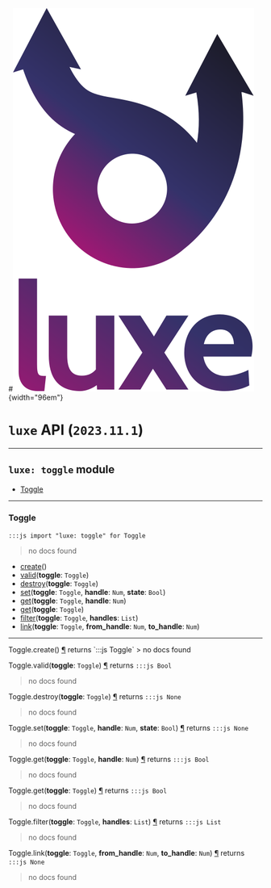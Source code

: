 #![](../../../images/luxe-dark.svg){width="96em"}

# `luxe` API (`2023.11.1`)  


---

## `luxe: toggle` module

- [Toggle](#toggle)   

---

### Toggle
`:::js import "luxe: toggle" for Toggle`
> no docs found

- [create](#Toggle.create)()
- [valid](#Toggle.valid)(**toggle**: `Toggle`)
- [destroy](#Toggle.destroy)(**toggle**: `Toggle`)
- [set](#Toggle.set+3)(**toggle**: `Toggle`, **handle**: `Num`, **state**: `Bool`)
- [get](#Toggle.get+2)(**toggle**: `Toggle`, **handle**: `Num`)
- [get](#Toggle.get)(**toggle**: `Toggle`)
- [filter](#Toggle.filter+2)(**toggle**: `Toggle`, **handles**: `List`)
- [link](#Toggle.link+3)(**toggle**: `Toggle`, **from_handle**: `Num`, **to_handle**: `Num`)

<hr/>
<endpoint module="luxe: toggle" class="Toggle" signature="create()"></endpoint>
<signature id="Toggle.create">Toggle.create()
<a class="headerlink" href="#Toggle.create" title="Permanent link">¶</a></signature>
<span class='api_ret'>returns</span> `:::js Toggle`
> no docs found   

<endpoint module="luxe: toggle" class="Toggle" signature="valid(toggle : Toggle)"></endpoint>
<signature id="Toggle.valid">Toggle.valid(**toggle**: `Toggle`)
<a class="headerlink" href="#Toggle.valid" title="Permanent link">¶</a></signature>
<span class='api_ret'>returns</span> `:::js Bool`
> no docs found   

<endpoint module="luxe: toggle" class="Toggle" signature="destroy(toggle : Toggle)"></endpoint>
<signature id="Toggle.destroy">Toggle.destroy(**toggle**: `Toggle`)
<a class="headerlink" href="#Toggle.destroy" title="Permanent link">¶</a></signature>
<span class='api_ret'>returns</span> `:::js None`
> no docs found   

<endpoint module="luxe: toggle" class="Toggle" signature="set(toggle : Toggle, handle : Num, state : Bool)"></endpoint>
<signature id="Toggle.set+3">Toggle.set(**toggle**: `Toggle`, **handle**: `Num`, **state**: `Bool`)
<a class="headerlink" href="#Toggle.set+3" title="Permanent link">¶</a></signature>
<span class='api_ret'>returns</span> `:::js None`
> no docs found   

<endpoint module="luxe: toggle" class="Toggle" signature="get(toggle : Toggle, handle : Num)"></endpoint>
<signature id="Toggle.get+2">Toggle.get(**toggle**: `Toggle`, **handle**: `Num`)
<a class="headerlink" href="#Toggle.get+2" title="Permanent link">¶</a></signature>
<span class='api_ret'>returns</span> `:::js Bool`
> no docs found   

<endpoint module="luxe: toggle" class="Toggle" signature="get(toggle : Toggle)"></endpoint>
<signature id="Toggle.get">Toggle.get(**toggle**: `Toggle`)
<a class="headerlink" href="#Toggle.get" title="Permanent link">¶</a></signature>
<span class='api_ret'>returns</span> `:::js Bool`
> no docs found   

<endpoint module="luxe: toggle" class="Toggle" signature="filter(toggle : Toggle, handles : List)"></endpoint>
<signature id="Toggle.filter+2">Toggle.filter(**toggle**: `Toggle`, **handles**: `List`)
<a class="headerlink" href="#Toggle.filter+2" title="Permanent link">¶</a></signature>
<span class='api_ret'>returns</span> `:::js List`
> no docs found   

<endpoint module="luxe: toggle" class="Toggle" signature="link(toggle : Toggle, from_handle : Num, to_handle : Num)"></endpoint>
<signature id="Toggle.link+3">Toggle.link(**toggle**: `Toggle`, **from_handle**: `Num`, **to_handle**: `Num`)
<a class="headerlink" href="#Toggle.link+3" title="Permanent link">¶</a></signature>
<span class='api_ret'>returns</span> `:::js None`
> no docs found   

